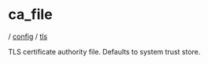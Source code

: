 # ca_file

/ [config](reference/server-config/index.md) / [tls](reference/server-config/config/tls/index.md) 

TLS certificate authority file. Defaults to system trust store.

